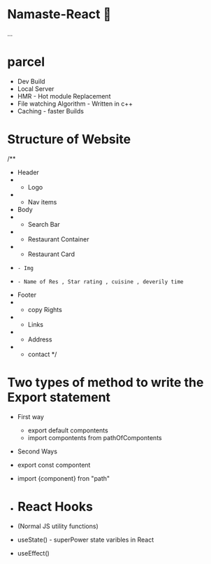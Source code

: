 # Namaste-React 🚀

...
# parcel
- Dev Build
- Local Server
- HMR - Hot module Replacement
- File watching Algorithm - Written in c++
- Caching - faster Builds


# Structure of Website

/**
 * Header
 * - Logo
 * - Nav items
 * Body
 * - Search Bar
 * - Restaurant Container
 *   - Restaurant Card
 *     - Img
 *     - Name of Res , Star rating , cuisine , deverily time
 * Footer
 * - copy Rights
 * - Links
 * - Address
 * - contact
 */

 # Two types of method to write the Export statement
  - First way
    - export default compontents
    - import compontents from pathOfCompontents
  
  - Second Ways
  - export const compontent
  - import {component} fron "path"
- # React Hooks
- (Normal JS utility functions)
- useState() - superPower state varibles in React
- useEffect()
